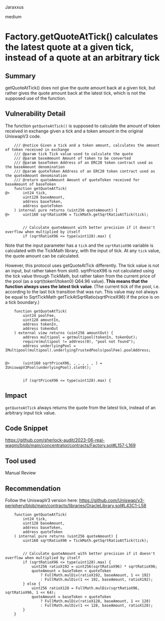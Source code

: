 Jaraxxus

medium

# Factory.getQuoteAtTick() calculates the latest quote at a given tick, instead of a quote at an arbitrary tick

## Summary

getQuoteAtTick() does not give the quote amount back at a given tick, but rather gives the quote amount back at the latest tick, which is not the supposed use of the function.

## Vulnerability Detail

The function `getQuoteAtTick()` is supposed to calculate the amount of token received in exchange given a tick and a token amount in the original UniswapV3 code. 

```solidity
    /// @notice Given a tick and a token amount, calculates the amount of token received in exchange
    /// @param tick Tick value used to calculate the quote
    /// @param baseAmount Amount of token to be converted
    /// @param baseToken Address of an ERC20 token contract used as the baseAmount denomination
    /// @param quoteToken Address of an ERC20 token contract used as the quoteAmount denomination
    /// @return quoteAmount Amount of quoteToken received for baseAmount of baseToken
    function getQuoteAtTick(
@>      int24 tick,
        uint128 baseAmount,
        address baseToken,
        address quoteToken
    ) internal pure returns (uint256 quoteAmount) {
@>      uint160 sqrtRatioX96 = TickMath.getSqrtRatioAtTick(tick);


        // Calculate quoteAmount with better precision if it doesn't overflow when multiplied by itself
        if (sqrtRatioX96 <= type(uint128).max) {
```

Note that the input parameter has a `tick` and the `sqrtRatioX96` variable is calculated with the TickMath library, with the input of tick. At any `tick` value, the quote amount can be calculated. 

However, this protocol uses getQuoteAtTick differently. The tick value is not an input, but rather taken from slot0. sqrtPriceX96 is not calculated using the tick value through TickMath, but rather taken from the current price of the pool (as a sqrt(token1/token0) Q64.96 value). **This means that the function always uses the latest tick value**. (The current tick of the pool, i.e. according to the last tick transition that was run. This value may not always be equal to SqrtTickMath getTickAtSqrtRatio(sqrtPriceX96) if the price is on a tick boundary.)

```solidity
    function getQuoteAtTick(
        uint24 poolFee,
        uint128 amountIn,
        address tokenIn,
        address tokenOut
    ) external view returns (uint256 amountOut) {
        address multipool = getmultipool(tokenIn, tokenOut);
        require(multipool != address(0), "pool not found");
        address underlyingPool = IMultipool(multipool).underlyingTrustedPools(poolFee).poolAddress;


@>      (uint160 sqrtPriceX96, , , , , , ) = IUniswapV3Pool(underlyingPool).slot0();


        if (sqrtPriceX96 <= type(uint128).max) {
```


## Impact

`getQuoteAtTick` always returns the quote from the latest tick, instead of an arbitrary input tick value.

## Code Snippet

https://github.com/sherlock-audit/2023-06-real-wagmi/blob/main/concentrator/contracts/Factory.sol#L157-L169

## Tool used

Manual Review

## Recommendation

Follow the UniswapV3 version here: https://github.com/Uniswap/v3-periphery/blob/main/contracts/libraries/OracleLibrary.sol#L43C1-L58

```solidity
    function getQuoteAtTick(
        int24 tick,
        uint128 baseAmount,
        address baseToken,
        address quoteToken
    ) internal pure returns (uint256 quoteAmount) {
        uint160 sqrtRatioX96 = TickMath.getSqrtRatioAtTick(tick);


        // Calculate quoteAmount with better precision if it doesn't overflow when multiplied by itself
        if (sqrtRatioX96 <= type(uint128).max) {
            uint256 ratioX192 = uint256(sqrtRatioX96) * sqrtRatioX96;
            quoteAmount = baseToken < quoteToken
                ? FullMath.mulDiv(ratioX192, baseAmount, 1 << 192)
                : FullMath.mulDiv(1 << 192, baseAmount, ratioX192);
        } else {
            uint256 ratioX128 = FullMath.mulDiv(sqrtRatioX96, sqrtRatioX96, 1 << 64);
            quoteAmount = baseToken < quoteToken
                ? FullMath.mulDiv(ratioX128, baseAmount, 1 << 128)
                : FullMath.mulDiv(1 << 128, baseAmount, ratioX128);
        }
    }
```